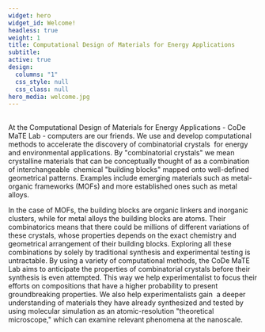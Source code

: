 ```yaml
---
widget: hero
widget_id: Welcome!
headless: true
weight: 1
title: Computational Design of Materials for Energy Applications
subtitle: 
active: true
design:
  columns: "1"
  css_style: null
  css_class: null
hero_media: welcome.jpg
---
```

<br>
At the Computational Design of Materials for Energy Applications - CoDe MaTE Lab - computers are our friends. We use and develop computational methods to accelerate the discovery of combinatorial crystals  for energy and environmental applications. By "combinatorial crystals" we mean crystalline materials that can be conceptually thought of as a combination of interchangeable  chemical "building blocks" mapped onto well-defined geometrical patterns. Examples include emerging materials such as metal-organic frameworks (MOFs) and more established ones such as metal alloys. 

In the case of MOFs, the building blocks are organic linkers and inorganic clusters, while for metal alloys the building blocks are atoms. Their combinatorics means that there could be millions of different variations of these crystals, whose properties depends on the exact chemistry and geometrical arrangement of their building blocks. Exploring all these combinations by solely by traditional synthesis and experimental testing is untractable. By using a variety of computational methods, the CoDe MaTE Lab aims to anticipate the properties of combinatorial crystals before their synthesis is even attempted. This way we help experimentalist to focus their efforts on compositions that have a higher probability to present groundbreaking properties. We also help experimentalists gain  a deeper understanding of materials they have already synthesized and tested by using molecular simulation as an atomic-resolution "theoretical microscope," which can examine relevant phenomena at the nanoscale.
